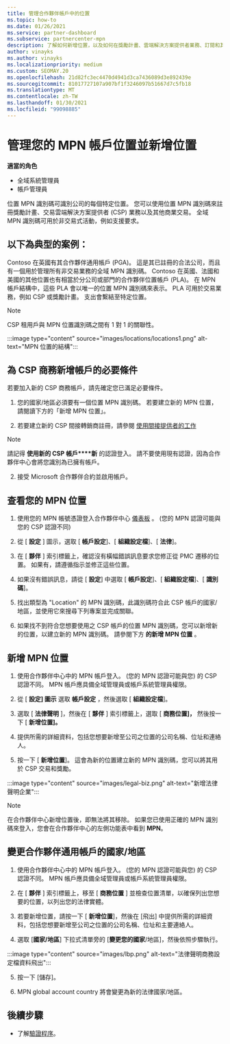 ```yaml
---
title: 管理合作夥伴帳戶中的位置
ms.topic: how-to
ms.date: 01/26/2021
ms.service: partner-dashboard
ms.subservice: partnercenter-mpn
description: 了解如何新增位置，以及如何在獎勵計畫、雲端解決方案提供者業務、訂閱和其他交易中使用 MPN 識別碼。
author: vinayks
ms.author: vinayks
ms.localizationpriority: medium
ms.custom: SEOMAY.20
ms.openlocfilehash: 21d82fc3ec4470d4941d3ca7436089d3e892439e
ms.sourcegitcommit: 81017727107a907bf1f3246097b51667d7c5fb18
ms.translationtype: MT
ms.contentlocale: zh-TW
ms.lasthandoff: 01/30/2021
ms.locfileid: "99098885"
---
```

# <a name="manage-your-mpn-account-locations-and-add-a-new-location"></a>管理您的 MPN 帳戶位置並新增位置


**適當的角色**

- 全域系統管理員
- 帳戶管理員

位置 MPN 識別碼可識別公司的每個特定位置。 您可以使用位置 MPN 識別碼來註冊獎勵計畫、交易雲端解決方案提供者 (CSP) 業務以及其他商業交易。 全域 MPN 識別碼可用於非交易式活動，例如支援要求。

## <a name="the-following-is-a-typical-scenario"></a>以下為典型的案例：

Contoso 在英國有其合作夥伴通用帳戶 (PGA)。 這是其已註冊的合法公司，而且有一個用於管理所有非交易業務的全域 MPN 識別碼。 Contoso 在英國、法國和美國的其他位置也有相當於分公司或部門的合作夥伴位置帳戶 (PLA)。 在 MPN 帳戶結構中，這些 PLA 會以唯一的位置 MPN 識別碼來表示。 PLA 可用於交易業務，例如 CSP 或獎勵計畫。 支出會繫結至特定位置。 

>[!NOTE]
>CSP 租用戶與 MPN 位置識別碼之間有 1 對 1 的關聯性。

:::image type="content" source="images/locations/locations1.png" alt-text="MPN 位置的結構":::

## <a name="prerequisites-in-order-to-add-a-new-account-for-a-csp-business"></a>為 CSP 商務新增帳戶的必要條件

若要加入新的 CSP 商務帳戶，請先確定您已滿足必要條件。

1. 您的國家/地區必須要有一個位置 MPN 識別碼。 若要建立新的 MPN 位置，請閱讀下方的「新增 MPN 位置」。
  
1. 若要建立新的 CSP 間接轉銷商註冊，請參閱 [使用間接提供者的工作](indirect-reseller-tasks-in-partner-center.md#get-started) 

>[!NOTE] 
 >請記得 **使用新的 CSP 帳戶****新** 的認證登入。 請不要使用現有認證，因為合作夥伴中心會將您識別為已擁有帳戶。

2. 接受 Microsoft 合作夥伴合約並啟用帳戶。

## <a name="view-your-mpn-locations"></a>查看您的 MPN 位置

1. 使用您的 MPN 帳號憑證登入合作夥伴中心 [儀表板](https://partner.microsoft.com/dashboard/home) 。  (您的 MPN 認證可能與您的 CSP 認證不同)  
 
1. 從 [ **設定** ] 圖示，選取 [ **帳戶設定**]、[ **組織設定檔**]、[ **法律**]。 

1. 在 [ **夥伴** ] 索引標籤上，確認沒有橫幅錯誤訊息要求您修正從 PMC 遷移的位置。 如果有，請遵循指示並修正這些位置。 

3. 如果沒有錯誤訊息，請從 [  **設定**] 中選取 [  **帳戶設定**]、[ **組織設定檔**]、[ **識別碼**]。

4. 找出類型為 "Location" 的 MPN 識別碼，此識別碼符合此 CSP 帳戶的國家/地區，並使用它來搜尋下列專案並完成關聯。

5. 如果找不到符合您想要使用之 CSP 帳戶的位置 MPN 識別碼，您可以新增新的位置，以建立新的 MPN 識別碼。 請參閱下方 **的新增 MPN 位置** 。

## <a name="add-an-mpn-location"></a>新增 MPN 位置

1. 使用合作夥伴中心中的 MPN 帳戶登入。  (您的 MPN 認證可能與您) 的 CSP 認證不同。 MPN 帳戶應具備全域管理員或帳戶系統管理員權限。 

1. 從 [ **設定] 圖示** 選取 **帳戶設定** ，然後選取 [ **組織設定檔**]。

2. 選取 [ **法律聲明** ]，然後在 [ **夥伴** ] 索引標籤上，選取 [ **商務位置]，** 然後按一下 [ **新增位置]。**

3. 提供所需的詳細資料，包括您想要新增至公司之位置的公司名稱、位址和連絡人。
 
1. 按一下 [ **新增位置**]。 這會為新的位置建立新的 MPN 識別碼，您可以將其用於 CSP 交易和獎勵。

:::image type="content" source="images/legal-biz.png" alt-text="新增法律聲明企業":::

> [!NOTE]
> 在合作夥伴中心新增位置後，即無法將其移除。 如果您已使用正確的 MPN 識別碼來登入，您會在合作夥伴中心的左側功能表中看到 **MPN**。

## <a name="change-country-of-partner-global-account"></a>變更合作夥伴通用帳戶的國家/地區 

1. 使用合作夥伴中心中的 MPN 帳戶登入。  (您的 MPN 認證可能與您) 的 CSP 認證不同。 MPN 帳戶應具備全域管理員或帳戶系統管理員權限。 

2. 在 [ **夥伴** ] 索引標籤上，移至 [ **商務位置** ] 並檢查位置清單，以確保列出您想要的位置，以列出您的法律實體。 
 
1. 若要新增位置，請按一下 [ **新增位置**]，然後在 [飛出] 中提供所需的詳細資料，包括您想要新增至公司之位置的公司名稱、位址和主要連絡人。 
 
1. 選取 [**國家/地區**] 下拉式清單旁的 [**變更您的國家**/地區]，然後依照步驟執行。 

:::image type="content" source="images/lbp.png" alt-text="法律聲明商務設定檔資料飛出":::

5. 按一下 [儲存]。

6. MPN global account country 將會變更為新的法律國家/地區。
  
## <a name="next-steps"></a>後續步驟

- 了解[驗證程序](verification-responses.md)。
